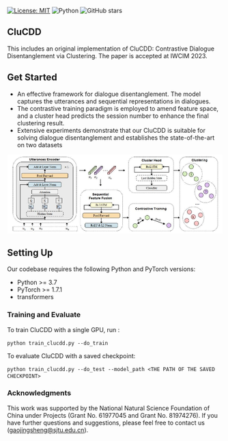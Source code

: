 [![License: MIT](https://img.shields.io/badge/License-MIT-yellow.svg)](https://opensource.org/licenses/MIT)
![Python](https://img.shields.io/badge/python-green.svg)
![GitHub stars](https://img.shields.io/github/stars/gaojingsheng/CluCDD.svg?style=flat&label=Star)

## CluCDD

This includes an original implementation of CluCDD:  Contrastive Dialogue Disentanglement via Clustering. The paper is accepted at IWCIM 2023.

## Get Started

- An effective framework for dialogue disentanglement. The model captures the utterances and sequential representations in dialogues.
- The contrastive training paradigm is employed to amend feature space, and a cluster head predicts the
  session number to enhance the final clustering result.
- Extensive experiments demonstrate that our CluCDD is suitable for solving dialogue disentanglement and establishes the state-of-the-art on two datasets  

![CluCDD](pics/CluCDD.jpg)

## Setting Up

Our codebase requires the following Python and PyTorch versions:

- Python >= 3.7
- PyTorch >= 1.7.1 
- transformers

### Training and Evaluate

To train CluCDD with a single GPU, run :

```
python train_clucdd.py --do_train
```

To evaluate CluCDD with a saved checkpoint:

```
python train_clucdd.py --do_test --model_path <THE PATH OF THE SAVED CHECKPOINT>
```

### Acknowledgments
This work was supported by the National Natural Science Foundation of China under Projects (Grant No. 61977045 and Grant No. 81974276).
If you have further questions and suggestions, please feel free to contact us (gaojingsheng@sjtu.edu.cn).

